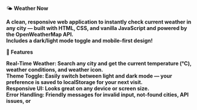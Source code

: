 🌤️ <b>Weather Now<b> 
<br>

A clean, responsive web application to instantly check current weather in any city — built with HTML, CSS, and vanilla JavaScript and powered by the OpenWeatherMap API.<br>
Includes a dark/light mode toggle and mobile-first design!<br>

🚀 Features <br>

<b>Real-Time Weather:<b> Search any city and get the current temperature (°C), weather conditions, and weather icon.<br>
<b>Theme Toggle:<b> Easily switch between light and dark mode — your preference is saved to localStorage for your next visit.<br>
<b>Responsive UI:<b> Looks great on any device or screen size.<br>
<b>Error Handling:<b> Friendly messages for invalid input, not-found cities, API issues, or
